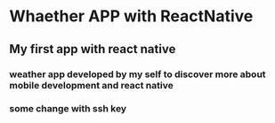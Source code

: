 # Whaether APP with ReactNative
## My first app with react native
### weather app developed by my self to discover more about mobile development and react native
### some change with ssh key